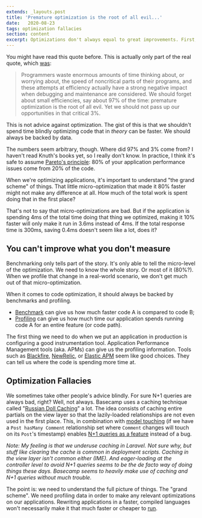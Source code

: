 ```yaml
---
extends: _layouts.post
title: 'Premature optimization is the root of all evil...'
date:   2020-08-23
tags: optimization fallacies
section: content
excerpt: Optimizations don't always equal to great improvements. First, measure it. Then, optimize if necessary.
---
```


You might have read this quote before. This is actually only part of the real quote, which [was](https://en.wikiquote.org/wiki/Donald_Knuth):

> Programmers waste enormous amounts of time thinking about, or worrying about, the speed of noncritical parts of their programs, and these attempts at efficiency actually have a strong negative impact when debugging and maintenance are considered. We should forget about small efficiencies, say about 97% of the time: premature optimization is the root of all evil. Yet we should not pass up our opportunities in that critical 3%.

This is not advice against optimization. The gist of this is that we shouldn't spend time blindly optimizing code that in _theory_ can be faster. We should always be backed by data.

The numbers seem arbitrary, though. Where did 97% and 3% come from? I haven't read Knuth's books yet, so I really don't know. In practice, I think it's safe to assume [Pareto's principle](https://en.wikipedia.org/wiki/Pareto_principle): 80% of your application performance issues come from 20% of the code.

When we're optimizing applications, it's important to understand "the grand scheme" of things. That little micro-optimization that made it 80% faster might not make any difference at all. How much of the total work is spent doing that in the first place?

That's not to say that micro-optimizations are bad. But if the application is spending 4ms of the total time doing that thing we optimized, making it 10% faster will only make it run in 3.6ms instead of 4ms. If the total response time is 300ms, saving 0.4ms doesn't seem like a lot, does it?

## You can't improve what you don't measure

Benchmarking only tells part of the story. It's only able to tell the micro-level of the optimization. We need to know the whole story. Or most of it (80%?). When we profile that change in a real-world scenario, we don't get much out of that micro-optimization.

When it comes to code optimization, it should always be backed by benchmarks and profiling.

* [Benchmark](https://en.wikipedia.org/wiki/Benchmark_(computing)) can give us how much faster code A is compared to code B;
* [Profiling](https://en.wikipedia.org/wiki/Profiling_(computer_programming)) can give us how much time our application spends running code A for an entire feature (or code path).

The first thing we need to do when we put an application in production is configuring a good instrumentation tool. Application Performance Management tools (aka. APMs) can give us the profiling information. Tools such as [Blackfire](https://blackfire.io), [NewRelic](https://newrelic.com/), or [Elastic APM](https://www.elastic.co/apm) seem like good choices. They can tell us where the code is spending more time at.

## Optimization Fallacies

We sometimes take other people's advice blindly. For sure N+1 queries are always bad, right? Well, not always. Basecamp uses a caching technique called "[Russian Doll Caching](https://signalvnoise.com/posts/3690-the-performance-impact-of-russian-doll-caching)" a lot. The idea consists of caching entire partials on the view layer so that the lazily-loaded relationships are not even used in the first place. This, in combination with [model touching](https://guides.rubyonrails.org/association_basics.html#options-for-belongs-to-touch) (if we have a `Post hasMany Comment` relationship set where `Comment` changes will touch on its `Post`'s timestamp) enables [N+1 queries as a feature](https://www.youtube.com/watch?v=ktZLpjCanvg) instead of a bug.

_Note: My feeling is that we underuse caching in Laravel. Not sure why, but stuff like clearing the cache is common in deployment scripts. Caching in the view layer isn't common either (IME). And eager-loading at the controller level to avoid N+1 queries seems to be the de facto way of doing things these days. Basecamp seems to heavily make use of caching and N+1 queries without much trouble._

The point is: we need to understand the full picture of things. The "grand scheme". We need profiling data in order to make any relevant optimizations on our applications. Rewriting applications in a faster, compiled languages won't necessarily make it that much faster or cheaper to [run](https://m.signalvnoise.com/only-15-of-the-basecamp-operations-budget-is-spent-on-ruby/).
